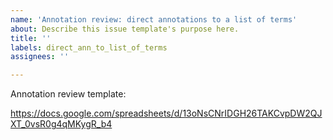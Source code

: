 ```yaml
---
name: 'Annotation review: direct annotations to a list of terms'
about: Describe this issue template's purpose here.
title: ''
labels: direct_ann_to_list_of_terms
assignees: ''

---
```


Annotation review template: 

https://docs.google.com/spreadsheets/d/13oNsCNrIDGH26TAKCvpDW2QJXT_0vsR0g4qMKygR_b4
